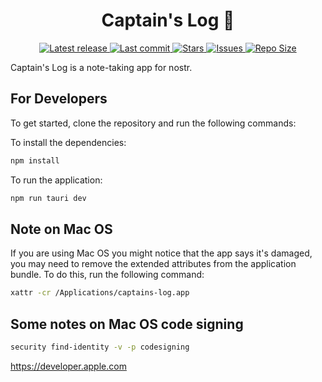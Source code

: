 <div align="center"><p>
    <h1>Captain's Log 📝</h1>
    <a href="https://github.com/nodetec/captains-log/releases/latest">
      <img alt="Latest release" src="https://img.shields.io/github/v/release/nodetec/captains-log?style=for-the-badge&logo=starship&color=C9CBFF&logoColor=D9E0EE&labelColor=302D41" />
    </a>
    <a href="https://github.com/nodetec/captains-log/pulse">
      <img alt="Last commit" src="https://img.shields.io/github/last-commit/nodetec/captains-log?style=for-the-badge&logo=starship&color=8bd5ca&logoColor=D9E0EE&labelColor=302D41"/>
    </a>
    <a href="https://github.com/nodetec/captains-log/stargazers">
      <img alt="Stars" src="https://img.shields.io/github/stars/nodetec/captains-log?style=for-the-badge&logo=starship&color=c69ff5&logoColor=D9E0EE&labelColor=302D41" />
    </a>
    <a href="https://github.com/nodetec/captains-log/issues">
      <img alt="Issues" src="https://img.shields.io/github/issues/nodetec/captains-log?style=for-the-badge&logo=bilibili&color=F5E0DC&logoColor=D9E0EE&labelColor=302D41" />
    </a>
    <a href="https://github.com/nodetec/captains-log">
      <img alt="Repo Size" src="https://img.shields.io/github/repo-size/nodetec/captains-log?color=%23DDB6F2&label=SIZE&logo=codesandbox&style=for-the-badge&logoColor=D9E0EE&labelColor=302D41" />
    </a>

</div>

Captain's Log is a note-taking app for nostr.

## For Developers

To get started, clone the repository and run the following commands:

To install the dependencies:

```bash
npm install
```

To run the application:

```bash
npm run tauri dev
```

## Note on Mac OS

If you are using Mac OS you might notice that the app says it's damaged, you may need to remove the extended attributes from the application bundle. To do this, run the following command:

```bash
xattr -cr /Applications/captains-log.app
```

## Some notes on Mac OS code signing

```bash
security find-identity -v -p codesigning
```

https://developer.apple.com

